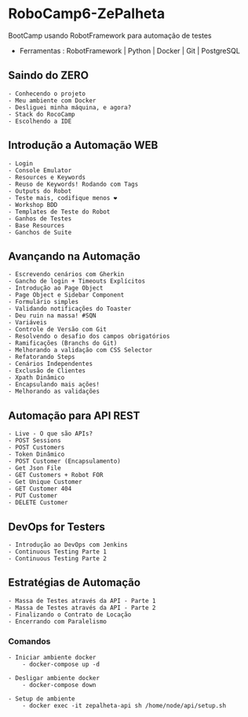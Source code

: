 # RoboCamp6-ZePalheta
BootCamp usando RobotFramework para automação de testes

- Ferramentas : RobotFramework | Python | Docker | Git | PostgreSQL

## Saindo do ZERO 
    - Conhecendo o projeto 
    - Meu ambiente com Docker 
    - Desliguei minha máquina, e agora?
    - Stack do RocoCamp 
    - Escolhendo a IDE 

## Introdução a Automação WEB 
    - Login 
    - Console Emulator 
    - Resources e Keywords
    - Reuso de Keywords! Rodando com Tags 
    - Outputs do Robot 
    - Teste mais, codifique menos ❤
    - Workshop BDD 
    - Templates de Teste do Robot 
    - Ganhos de Testes 
    - Base Resources 
    - Ganchos de Suite 

## Avançando na Automação 
    - Escrevendo cenários com Gherkin
    - Gancho de login + Timeouts Explícitos
    - Introdução ao Page Object
    - Page Object e Sidebar Component
    - Formulário simples
    - Validando notificações do Toaster
    - Deu ruin na massa! #SQN
    - Variáveis
    - Controle de Versão com Git
    - Resolvendo o desafio dos campos obrigatórios
    - Ramificações (Branchs do Git)
    - Melhorando a validação com CSS Selector
    - Refatorando Steps
    - Cenários Independentes
    - Exclusão de Clientes
    - Xpath Dinâmico
    - Encapsulando mais ações!
    - Melhorando as validações

## Automação para API REST
    - Live - O que são APIs?
    - POST Sessions
    - POST Customers
    - Token Dinâmico
    - POST Customer (Encapsulamento)
    - Get Json File
    - GET Customers + Robot FOR
    - Get Unique Customer
    - GET Customer 404
    - PUT Customer
    - DELETE Customer

## DevOps for Testers
    - Introdução ao DevOps com Jenkins
    - Continuous Testing Parte 1
    - Continuous Testing Parte 2   

## Estratégias de Automação
    - Massa de Testes através da API - Parte 1
    - Massa de Testes através da API - Parte 2
    - Finalizando o Contrato de Locação
    - Encerrando com Paralelismo
    
### Comandos 
    - Iniciar ambiente docker
        - docker-compose up -d
    
    - Desligar ambiente docker
        - docker-compose down 
        
    - Setup de ambiente 
        - docker exec -it zepalheta-api sh /home/node/api/setup.sh
